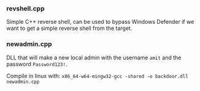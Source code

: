 ### revshell.cpp
Simple C++ reverse shell, can be used to bypass Windows Defender if we want to get a simple reverse shell from the target.

### newadmin.cpp
DLL that will make a new local admin with the username `amit` and the password `Password123!`.

Compile in linux with: `x86_64-w64-mingw32-gcc -shared -o backdoor.dll newadmin.cpp` 
